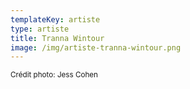 ```yaml
---
templateKey: artiste
type: artiste
title: Tranna Wintour
image: /img/artiste-tranna-wintour.png
---
```

<small>Crédit photo: Jess Cohen</small>
